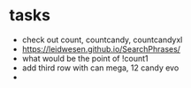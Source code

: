 # tasks

* check out count, countcandy, countcandyxl
* https://leidwesen.github.io/SearchPhrases/
* what would be the point of !count1
* add third row with can mega, 12 candy evo
* 
